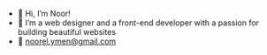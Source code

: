 - 🦢 Hi, I’m Noor!
- 🤍 I’m a web designer and a front-end developer with a passion for building beautiful websites 
- 💌 noorel.ymen@gmail.com
